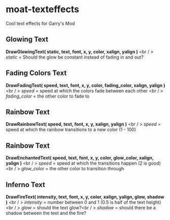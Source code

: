# moat-texteffects
Cool text effects for Garry's Mod


## Glowing Text
__DrawGlowingText( static, text, font, x, y, color, xalign, yalign )__ <br / >
_static_ = Should the glow be constant instead of fading in and out?


## Fading Colors Text
__DrawFadingText( speed, text, font, x, y, color, fading_color, xalign, yalign )__ <br / >
_speed_ = speed at which the colors fade between each other <br / >
_fading_color_ = the other color to fade to


## Rainbow Text
__DrawRainbowText( speed, text, font, x, y, xalign, yalign )__ <br / >
_speed_ = speed at which the rainbow transitions to a new color (1 - 100)


## Rainbow Text
__DrawEnchantedText( speed, text, font, x, y, color, glow_color, xalign, yalign )__ <br / >
_speed_ = speed at which the transitions happen (2 is good)<br / >
_glow_color_ = the other color to transition through


## Inferno Text
__DrawFireText( intensity, text, font, x, y, color, xalign, yalign, glow, shadow )__ <br / >
_intensity_ = number between 0 and 1 (0.5 is half of the text height)<br / >
_glow_ = should the text glow?<br / >
_shadow_ = should there be a shadow between the text and the fire?
